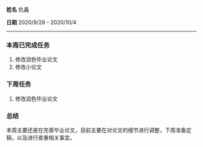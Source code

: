 **姓名** 仇鑫

**日期** 2020/9/28 - 2020/10/4

------

### 本周已完成任务

1. 修改润色毕业论文
3. 修改小论文

### 下周任务

1. 修改润色毕业论文

### 总结

本周主要还是在完善毕业论文，目前主要在对论文的细节进行调整，下周准备定稿，以及进行查重相关事宜。

